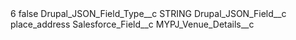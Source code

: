 <?xml version="1.0" encoding="UTF-8"?>
<CustomMetadata xmlns="http://soap.sforce.com/2006/04/metadata" xmlns:xsi="http://www.w3.org/2001/XMLSchema-instance" xmlns:xsd="http://www.w3.org/2001/XMLSchema">
    <label>6</label>
    <protected>false</protected>
    <values>
        <field>Drupal_JSON_Field_Type__c</field>
        <value xsi:type="xsd:string">STRING</value>
    </values>
    <values>
        <field>Drupal_JSON_Field__c</field>
        <value xsi:type="xsd:string">place_address</value>
    </values>
    <values>
        <field>Salesforce_Field__c</field>
        <value xsi:type="xsd:string">MYPJ_Venue_Details__c</value>
    </values>
</CustomMetadata>
